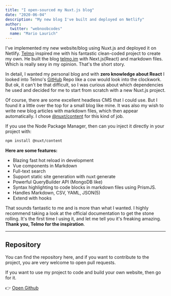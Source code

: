 ```yaml
---
title: "I open-sourced my Nuxt.js blog"
date: "2020-06-04"
description: "My new blog I've built and deployed on Netlify"
author: 
  twitter: "webnoobcodes"
  name: "Mario Laurich"
---
```


I've implemented my new website/blog using Nuxt.js and deployed it on Netlify. [Telmo](https://twitter.com/telmo) inspired me with his fantastic clean-coded project to create my own. He built the blog [telmo.im](https://telmo.im) with Next.js(React) and markdown files. 
Which is really sexy in my opinion. That's the short story.

In detail, I wanted my personal blog and with **zero knowledge about React** I looked into Telmo's [GitHub](https://github.com/telmogoncalves/telmo) Repo like a cow would look into the clockwork. But ok, it can't be that difficult, so I was curious about which dependencies he used and decided for me to start from scratch with a new Nuxt.js project. 

Of course, there are some excellent headless CMS that I could use. But I found it a little over the top for a small blog like mine. It was also my wish to write new blog articles with markdown files, which then appear automatically. I chose [@nuxt/content](https://content.nuxtjs.org/) for this kind of job.

If you use the Node Package Manager, then can you inject it directly in your project with:

```bash
npm install @nuxt/content
```

**Here are some features:**
- Blazing fast hot reload in development
- Vue components in Markdown
- Full-text search
- Support static site generation with nuxt generate
- Powerful QueryBuilder API (MongoDB like)
- Syntax highlighting to code blocks in markdown files using PrismJS.
- Handles Markdown, CSV, YAML, JSON(5)
- Extend with hooks

That sounds fantastic to me and is more than what I wanted. 
I highly recommend taking a look at the official documentation to get the stone rolling.
It's the first time I using it, and let me tell you it's freaking amazing. **Thank you, Telmo for the inspiration**.

---

## Repository

You can find the repository here, and if you want to contribute to the project, you are very welcome to open pull requests.

If you want to use my project to code and build your own website, then go for it.

👉 [Open Github](https://github.com/webnoobcodes/webnoob.dev)